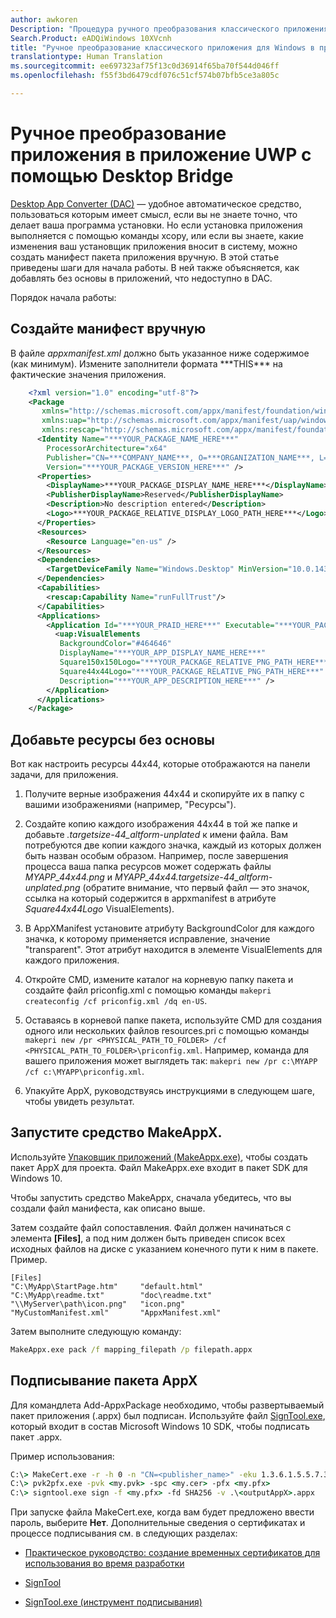 ```yaml
---
author: awkoren
Description: "Процедура ручного преобразования классического приложения для Windows (например, Win32, WPF и Windows Forms) в приложение универсальной платформы Windows (UWP)."
Search.Product: eADQiWindows 10XVcnh
title: "Ручное преобразование классического приложения для Windows в приложение универсальной платформы Windows (UWP)"
translationtype: Human Translation
ms.sourcegitcommit: ee697323af75f13c0d36914f65ba70f544d046ff
ms.openlocfilehash: f55f3bd6479cdf076c51cf574b07bfb5ce3a805c

---
```


# <a name="manually-convert-your-app-to-uwp-using-the-desktop-bridge"></a>Ручное преобразование приложения в приложение UWP с помощью Desktop Bridge

[Desktop App Converter (DAC)](desktop-to-uwp-run-desktop-app-converter.md) — удобное автоматическое средство, пользоваться которым имеет смысл, если вы не знаете точно, что делает ваша программа установки. Но если установка приложения выполняется с помощью команды xcopy, или если вы знаете, какие изменения ваш установщик приложения вносит в систему, можно создать манифест пакета приложения вручную. В этой статье приведены шаги для начала работы. В ней также объясняется, как добавлять без основы в приложений, что недоступно в DAC. 

Порядок начала работы:

## <a name="create-a-manifest-by-hand"></a>Создайте манифест вручную

В файле _appxmanifest.xml_ должно быть указанное ниже содержимое (как минимум). Измените заполнители формата \*\*\*THIS\*\*\* на фактические значения приложения.

```XML
    <?xml version="1.0" encoding="utf-8"?>
    <Package
       xmlns="http://schemas.microsoft.com/appx/manifest/foundation/windows10"
       xmlns:uap="http://schemas.microsoft.com/appx/manifest/uap/windows10"
       xmlns:rescap="http://schemas.microsoft.com/appx/manifest/foundation/windows10/restrictedcapabilities">
      <Identity Name="***YOUR_PACKAGE_NAME_HERE***"
        ProcessorArchitecture="x64"
        Publisher="CN=***COMPANY_NAME***, O=***ORGANIZATION_NAME***, L=***CITY***, S=***STATE***, C=***COUNTRY***"
        Version="***YOUR_PACKAGE_VERSION_HERE***" />
      <Properties>
        <DisplayName>***YOUR_PACKAGE_DISPLAY_NAME_HERE***</DisplayName>
        <PublisherDisplayName>Reserved</PublisherDisplayName>
        <Description>No description entered</Description>
        <Logo>***YOUR_PACKAGE_RELATIVE_DISPLAY_LOGO_PATH_HERE***</Logo>
      </Properties>
      <Resources>
        <Resource Language="en-us" />
      </Resources>
      <Dependencies>
        <TargetDeviceFamily Name="Windows.Desktop" MinVersion="10.0.14316.0" MaxVersionTested="10.0.14316.0" />
      </Dependencies>
      <Capabilities>
        <rescap:Capability Name="runFullTrust"/>
      </Capabilities>
      <Applications>
        <Application Id="***YOUR_PRAID_HERE***" Executable="***YOUR_PACKAGE_RELATIVE_EXE_PATH_HERE***" EntryPoint="Windows.FullTrustApplication">
          <uap:VisualElements
           BackgroundColor="#464646"
           DisplayName="***YOUR_APP_DISPLAY_NAME_HERE***"
           Square150x150Logo="***YOUR_PACKAGE_RELATIVE_PNG_PATH_HERE***"
           Square44x44Logo="***YOUR_PACKAGE_RELATIVE_PNG_PATH_HERE***"
           Description="***YOUR_APP_DESCRIPTION_HERE***" />
        </Application>
      </Applications>
    </Package>
```

## <a name="add-unplated-assets"></a>Добавьте ресурсы без основы

Вот как настроить ресурсы 44x44, которые отображаются на панели задачи, для приложения.

1. Получите верные изображения 44x44 и скопируйте их в папку с вашими изображениями (например, "Ресурсы").

2. Создайте копию каждого изображения 44x44 в той же папке и добавьте *.targetsize-44_altform-unplated* к имени файла. Вам потребуются две копии каждого значка, каждый из которых должен быть назван особым образом. Например, после завершения процесса ваша папка ресурсов может содержать файлы *MYAPP_44x44.png* и *MYAPP_44x44.targetsize-44_altform-unplated.png* (обратите внимание, что первый файл — это значок, ссылка на который содержится в appxmanifest в атрибуте *Square44x44Logo* VisualElements). 

3.  В AppXManifest установите атрибуту BackgroundColor для каждого значка, к которому применяется исправление, значение "transparent". Этот атрибут находится в элементе VisualElements для каждого приложения.

4.  Откройте CMD, измените каталог на корневую папку пакета и создайте файл priconfig.xml с помощью команды ```makepri createconfig /cf priconfig.xml /dq en-US```.

5.  Оставаясь в корневой папке пакета, используйте CMD для создания одного или нескольких файлов resources.pri с помощью команды ```makepri new /pr <PHYSICAL_PATH_TO_FOLDER> /cf <PHYSICAL_PATH_TO_FOLDER>\priconfig.xml```. Например, команда для вашего приложения может выглядеть так: ```makepri new /pr c:\MYAPP /cf c:\MYAPP\priconfig.xml```. 

6.  Упакуйте AppX, руководствуясь инструкциями в следующем шаге, чтобы увидеть результат.

## <a name="run-the-makeappx-tool"></a>Запустите средство MakeAppX.

Используйте [Упаковщик приложений (MakeAppx.exe)](https://msdn.microsoft.com/library/windows/desktop/hh446767(v=vs.85).aspx), чтобы создать пакет AppX для проекта. Файл MakeAppx.exe входит в пакет SDK для Windows 10. 

Чтобы запустить средство MakeAppx, сначала убедитесь, что вы создали файл манифеста, как описано выше. 

Затем создайте файл сопоставления. Файл должен начинаться с элемента **[Files]**, а под ним должен быть приведен список всех исходных файлов на диске с указанием конечного пути к ним в пакете. Пример. 

```
[Files]
"C:\MyApp\StartPage.htm"     "default.html"
"C:\MyApp\readme.txt"        "doc\readme.txt"
"\\MyServer\path\icon.png"   "icon.png"
"MyCustomManifest.xml"       "AppxManifest.xml"
```

Затем выполните следующую команду: 

```cmd
MakeAppx.exe pack /f mapping_filepath /p filepath.appx
```

## <a name="sign-your-appx-package"></a>Подписывание пакета AppX

Для командлета Add-AppxPackage необходимо, чтобы развертываемый пакет приложения (.appx) был подписан. Используйте файл [SignTool.exe](https://msdn.microsoft.com/library/windows/desktop/aa387764(v=vs.85).aspx), который входит в состав Microsoft Windows 10 SDK, чтобы подписать пакет .appx.

Пример использования: 

```cmd
C:\> MakeCert.exe -r -h 0 -n "CN=<publisher_name>" -eku 1.3.6.1.5.5.7.3.3 -pe -sv <my.pvk> <my.cer>
C:\> pvk2pfx.exe -pvk <my.pvk> -spc <my.cer> -pfx <my.pfx>
C:\> signtool.exe sign -f <my.pfx> -fd SHA256 -v .\<outputAppX>.appx
```

При запуске файла MakeCert.exe, когда вам будет предложено ввести пароль, выберите **Нет**. Дополнительные сведения о сертификатах и процессе подписывания см. в следующих разделах: 

- [Практическое руководство: создание временных сертификатов для использования во время разработки](https://msdn.microsoft.com/library/ms733813.aspx)

- [SignTool](https://msdn.microsoft.com/library/windows/desktop/aa387764.aspx)

- [SignTool.exe (инструмент подписывания)](https://msdn.microsoft.com/library/8s9b9yaz.aspx)




<!--HONumber=Dec16_HO1-->


